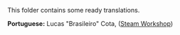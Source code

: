This folder contains some ready translations.

**Portuguese:** Lucas "Brasileiro" Cota, ([Steam Workshop](https://steamcommunity.com/sharedfiles/filedetails/?id=860055942))
